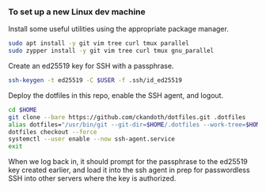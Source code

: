 ### To set up a new Linux dev machine

Install some useful utilities using the appropriate package manager.

```bash
sudo apt install -y git vim tree curl tmux parallel
sudo zypper install -y git vim tree curl tmux gnu_parallel
```

Create an ed25519 key for SSH with a passphrase.

```bash
ssh-keygen -t ed25519 -C $USER -f .ssh/id_ed25519
```

Deploy the dotfiles in this repo, enable the SSH agent, and logout.

```bash
cd $HOME
git clone --bare https://github.com/ckandoth/dotfiles.git .dotfiles
alias dotfiles="/usr/bin/git --git-dir=$HOME/.dotfiles --work-tree=$HOME"
dotfiles checkout --force
systemctl --user enable --now ssh-agent.service
exit
```

When we log back in, it should prompt for the passphrase to the ed25519 key created earlier, and load it into the ssh agent in prep for passwordless SSH into other servers where the key is authorized.
